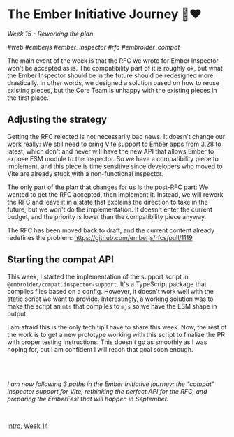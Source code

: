 # The Ember Initiative Journey 🐹❤️

_Week 15 - Reworking the plan_

_#web #emberjs #ember_inspector #rfc #embroider_compat_

The main event of the week is that the RFC we wrote for Ember Inspector won't be accepted as is. The compatibility part of it is roughly ok, but what the Ember Inspector should be in the future should be redesigned more drastically. In other words, we designed a solution based on how to reuse existing pieces, but the Core Team is unhappy with the existing pieces in the first place.

## Adjusting the strategy

Getting the RFC rejected is not necessarily bad news. It doesn't change our work really: We still need to bring Vite support to Ember apps from 3.28 to latest, which don't and never will have the new API that allows Ember to expose ESM module to the Inspector. So we have a compatibility piece to implement, and this piece is time sensitive since developers who moved to Vite are already stuck with a non-functional inspector.

The only part of the plan that changes for us is the post-RFC part: We wanted to get the RFC accepted, then implement it. Instead, we will rework the RFC and leave it in a state that explains the direction to take in the future, but we won't do the implementation. It doesn't enter the current budget, and the priority is lower than the compatibility piece anyway.

The RFC has been moved back to draft, and the current content already redefines the problem: https://github.com/emberjs/rfcs/pull/1119

## Starting the compat API

This week, I started the implementation of the support script in `@embroider/compat.inspector-support`. It's a TypeScript package that compiles files based on a config. However, it doesn't work well with the static script we want to provide. Interestingly, a working solution was to make the script an `mts` that compiles to `mjs` so we have the ESM shape in output.

I am afraid this is the only tech tip I have to share this week. Now, the rest of the work is to get a new prototype working with this script to finalize the PR with proper testing instructions. This doesn't go as smoothly as I was hoping for, but I am confident I will reach that goal soon enough.

<br />
<br />

_I am now following 3 paths in the Ember Initiative journey: the "compat" inspector support for Vite, rethinking the perfect API for the RFC, and preparing the EmberFest that will happen in September._

<br />

[Intro](https://github.com/BlueCutOfficial/BlueCutOfficial/blob/main/articles/ember-initiative-journey/intro.md),
[Week 14](https://github.com/BlueCutOfficial/BlueCutOfficial/blob/main/articles/ember-initiative-journey/week-14.md)
